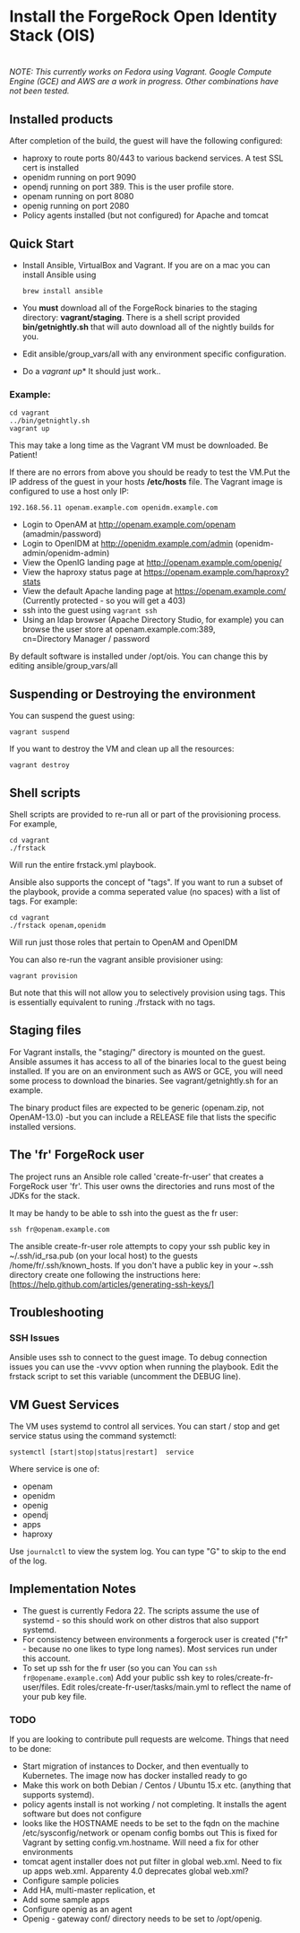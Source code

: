 # Install the ForgeRock Open Identity Stack (OIS)
#

*NOTE: This currently works on Fedora using Vagrant. Google Compute Engine (GCE) and AWS are a
work in progress. Other combinations have not been tested.*


## Installed products

After completion of the build, the guest will have the following configured:

* haproxy to route ports 80/443 to various backend services. A test SSL cert is installed
* openidm running on port 9090
* opendj running on port 389. This is the user profile store.
* openam running on port 8080
* openig running on port 2080
* Policy agents installed (but not configured) for Apache and tomcat

## Quick Start

* Install Ansible, VirtualBox and Vagrant. If you are on a
  mac you can install Ansible using 
  
  ```brew install ansible```

* You **must** download all of the ForgeRock binaries to the staging directory: **vagrant/staging**. There
is a shell script provided **bin/getnightly.sh** that will auto download all of the nightly builds for you.
* Edit ansible/group_vars/all with any environment specific configuration.
* Do a *vagrant up** It should just work..

### Example:

```
cd vagrant
../bin/getnightly.sh
vagrant up
```

This may take a long time as the Vagrant VM must be downloaded. Be Patient!

If there are no errors from above you should be ready to test the VM.Put the IP address of the guest in your
hosts **/etc/hosts** file. The Vagrant image is configured to use a host only IP:

`192.168.56.11 openam.example.com openidm.example.com`

* Login to OpenAM at http://openam.example.com/openam  (amadmin/password)
* Login to OpenIDM at http://openidm.example.com/admin  (openidm-admin/openidm-admin)
* View the OpenIG landing page at http://openam.example.com/openig/  
* View the haproxy status page at https://openam.example.com/haproxy?stats
* View the default Apache landing page at https://openam.example.com/   (Currently protected  - so you will get a 403)
* ssh into the guest using `vagrant ssh` 
* Using an ldap browser (Apache Directory Studio, for example) you can browse the user store at openam.example.com:389,   
  cn=Directory Manager / password

By default software is installed under /opt/ois. You can change this by editing ansible/group_vars/all

## Suspending or Destroying the environment

You can suspend the guest using:

   ```vagrant suspend```

If you want to destroy the VM and clean up all the resources:

   ```vagrant destroy```


## Shell scripts

Shell scripts are provided to re-run all or part of the provisioning process. For example,

```
cd vagrant
./frstack
```

Will run the entire frstack.yml playbook. 

Ansible also supports the concept of "tags". If you want to run a subset of the playbook, provide a comma seperated value (no spaces) with a list of tags. For example:

```
cd vagrant
./frstack openam,openidm
```

Will run just those roles that pertain to OpenAM and OpenIDM

You can also re-run the vagrant ansible provisioner using:

```
vagrant provision
```
But note that this will not allow you to selectively provision using tags. This is essentially equivalent to runing ./frstack
with no tags.


## Staging files

For Vagrant installs, the "staging/" directory is mounted on the guest. Ansible assumes it has access
   to all of the binaries local to the guest being installed. If you are on an environment such as
   AWS or GCE, you will need some process to download the binaries.  See vagrant/getnightly.sh for an example.

   The binary product files are expected to be generic (openam.zip, not OpenAM-13.0) -but you can include a
   RELEASE file that lists the specific installed versions.



## The 'fr' ForgeRock user

The project runs an Ansible role called 'create-fr-user' that creates a ForgeRock user 'fr'.
This user owns the directories and runs most of the JDKs for the stack.

It may be handy to be able to ssh into the guest as the fr user:

```ssh fr@openam.example.com``` 

The ansible create-fr-user role attempts to copy your ssh public key in ~/.ssh/id_rsa.pub (on your local host)
to the guests /home/fr/.ssh/known_hosts. If you don't have
a public key in your ~.ssh directory create one following the
instructions here: [https://help.github.com/articles/generating-ssh-keys/]


## Troubleshooting 

### SSH Issues

Ansible uses ssh to connect to the guest image. To debug connection issues you can use the -vvvv option when running the playbook. 
Edit the frstack script to set this variable (uncomment the DEBUG line).


## VM Guest Services

The VM uses systemd to control all services. You can start / stop and get service status using 
the command systemctl:

```systemctl [start|stop|status|restart]  service```

Where service is one of:

* openam
* openidm
* openig
* opendj
* apps
* haproxy


Use ```journalctl``` to view the system log. You can type "G" to skip to the end of the log.


## Implementation Notes

* The guest is currently Fedora 22. The scripts assume the use of systemd - so this should work on
other distros that also support systemd. 
* For consistency between environments a forgerock user is created ("fr" - because no one likes to type 
long names). Most services run under this account. 
* To set up ssh for the fr user (so you can You can ```ssh fr@opename.example.com```)
 Add your public ssh key to roles/create-fr-user/files. Edit roles/create-fr-user/tasks/main.yml 
 to reflect the name of your pub key file.


### TODO

If you are looking to contribute pull requests are welcome. Things that need to be done:

* Start migration of instances to Docker, and then eventually to Kubernetes. The image now has docker installed ready to go
* Make this work on both Debian / Centos / Ubuntu 15.x etc. (anything that supports systemd).
* policy agents install is not working / not completing. It installs the agent software but does not configure
* looks like the HOSTNAME needs to be set to the fqdn on the machine /etc/sysconfig/network  or openam config bombs out
  This is fixed for Vagrant by setting config.vm.hostname. Will need a fix for other environments
* tomcat agent installer does not put filter in global web.xml. Need to fix up apps web.xml. Apparenty 4.0 deprecates global web.xml?
* Configure sample policies
* Add HA, multi-master replication, et
* Add some sample apps
* Configure openig as an agent
* Openig - gateway conf/ directory needs to be set to /opt/openig.
